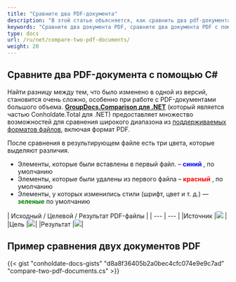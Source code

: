 ```yaml
---
title: "Сравните два PDF-документа"
description: "В этой статье объясняется, как сравнить два pdf-документа с помощью API GroupDocs.Comparison, который является частью Conholdate.Total для .NET."
keywords: "Сравните два документа PDF, сравните два документа PDF с помощью С#"
type: docs
url: /ru/net/compare-two-pdf-documents/
weight: 20
---
```

## Сравните два PDF-документа с помощью C#

Найти разницу между тем, что было изменено в одной из версий, становится очень сложно, особенно при работе с PDF-документами большого объема. **[GroupDocs.Comparison для .NET](https://products.groupdocs.com/comparison/net)** (который является частью Conholdate.Total для .NET) предоставляет множество возможностей для сравнения широкого диапазона из [поддерживаемых форматов файлов](https://docs.groupdocs.com/comparison/net/supported-document-formats/), включая формат PDF.

После сравнения в результирующем файле есть три цвета, которые выделяют различия.

* Элементы, которые были вставлены в первый файл. – <font color="blue">**синий**</font> , по умолчанию
* Элементы, которые были удалены из первого файла – <font color="red">**красный**</font> , по умолчанию
* Элементы, у которых изменились стили (шрифт, цвет и т. д.) — <font color="green">**зеленые**</font> по умолчанию

| Исходный / Целевой / Результат PDF-файлы |
| --- | --- |
|Источник |![](https://docs.groupdocs.com/comparison/net/images/how-to-compare-pdf-1.png) |
|Цель |![](https://docs.groupdocs.com/comparison/net/images/how-to-compare-pdf-2.png)|
|Результат |![](https://docs.groupdocs.com/comparison/net/images/how-to-compare-pdf-3.png)|

## Пример сравнения двух документов PDF

{{< gist "conholdate-docs-gists" "d8a8f36405b2a0bec4cfc074e9e9c7ad" "compare-two-pdf-documents.cs" >}}









